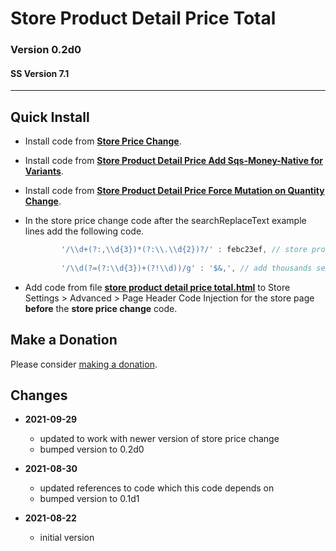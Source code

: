# Store Product Detail Price Total

### Version 0.2d0

#### SS Version 7.1

---

## Quick Install

* Install code from
  **[Store Price Change](https://github.com/tomsWebConsulting/twcsl/tree/main/Store%20Price%20Change#store%20price%20change)**.
  
* Install code from
  **[Store Product Detail Price Add Sqs-Money-Native for Variants](https://github.com/tomsWebConsulting/twcsl/tree/main/Store%20Product%20Detail%20Price%20Add%20Sqs-Money-Native%20for%20Variants)**.
  
* Install code from
  **[Store Product Detail Price Force Mutation on Quantity Change](https://github.com/tomsWebConsulting/twcsl/tree/main/v7.1/Store%20Product%20Detail%20Price%20Force%20Mutation%20on%20Quantity%20Change)**.
  
* In the store price change code after the searchReplaceText example lines add
  the following code.
  
  ```javascript
          '/\\d+(?:,\\d{3})*(?:\\.\\d{2})?/' : febc23ef, // store product detail price total
          
          '/\\d(?=(?:\\d{3})+(?!\\d))/g' : '$&,', // add thousands separator
    ```
    
* Add code from file
  **[store product detail price total.html](store%20product%20detail%20price%20total.html#L1)**
  to Store Settings > Advanced > Page Header Code Injection for the store page
  **before** the **store price change** code.

## Make a Donation

Please consider
[making a donation](https://github.com/tomsWebConsulting/twcsl#make-a-donation).

## Changes

* **2021-09-29**

  * updated to work with newer version of store price change
  * bumped version to 0.2d0
  
* **2021-08-30**

  * updated references to code which this code depends on
  * bumped version to 0.1d1
  
* **2021-08-22**

  * initial version
